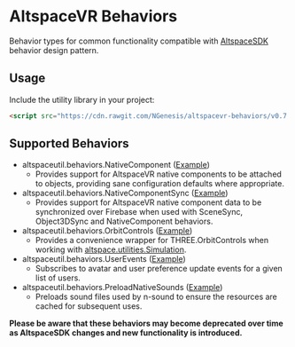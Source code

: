 # AltspaceVR Behaviors
Behavior types for common functionality compatible with [AltspaceSDK](https://github.com/AltspaceVR/AltspaceSDK/) behavior design pattern.

## Usage
Include the utility library in your project:
```html
<script src="https://cdn.rawgit.com/NGenesis/altspacevr-behaviors/v0.7.0/js/altspaceutil.min.js"></script>
```

## Supported Behaviors
* altspaceutil.behaviors.NativeComponent ([Example](https://github.com/NGenesis/altspacevr-behaviors/blob/master/examples/NativeComponent.html))
  * Provides support for AltspaceVR native components to be attached to objects, providing sane configuration defaults where appropriate.
* altspaceutil.behaviors.NativeComponentSync ([Example](https://github.com/NGenesis/altspacevr-behaviors/blob/master/examples/NativeComponentSync.html))
  * Provides support for AltspaceVR native component data to be synchronized over Firebase when used with SceneSync, Object3DSync and NativeComponent behaviors.
* altspaceutil.behaviors.OrbitControls ([Example](https://github.com/NGenesis/altspacevr-behaviors/blob/master/examples/OrbitControls.html))
  * Provides a convenience wrapper for THREE.OrbitControls when working with [altspace.utilities.Simulation](https://altspacevr.github.io/AltspaceSDK/doc/js/module-altspace_utilities.Simulation.html).
* altspaceutil.behaviors.UserEvents ([Example](https://github.com/NGenesis/altspacevr-behaviors/blob/master/examples/UserEvents.html))
  * Subscribes to avatar and user preference update events for a given list of users.
* altspaceutil.behaviors.PreloadNativeSounds ([Example](https://github.com/NGenesis/altspacevr-behaviors/blob/master/examples/PreloadNativeSounds.html))
  * Preloads sound files used by n-sound to ensure the resources are cached for subsequent uses.

**Please be aware that these behaviors may become deprecated over time as AltspaceSDK changes and new functionality is introduced.**
